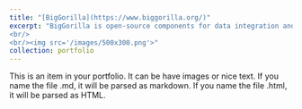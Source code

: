 ```yaml
---
title: "[BigGorilla](https://www.biggorilla.org/)"
excerpt: "BigGorilla is open-source components for data integration and preparation, which began in September 2016 jointly by the Recruit and University of Wisconsin at Madison. In various steps of data science, scientists spend over 80% of time for pre-processing data. BigGorilla documents existing technologies and our original technologies to solve the problem. I evangelized it and applied these technologies into 12 groups across 8 companies within Recruit to show that BigGorilla is effective across the company's diverse range of businesses: the extraction of store names (or person names and location information) from unstructured data and web pages, the de-duplication of multiple variants of store names (or company names, property names), the conversion of medical prescription data and merging of lists from multiple data sources. For example, with BigGorilla, we obtained 98.9% accuracy on the task of de-duplicating approximately 10,000 store names (Here is [Press Release](https://recruit-holdings.com/news_data/release/2017/0630_7890.html) at that time).
<br/>
<br/><img src='/images/500x300.png'>"
collection: portfolio
---
```


This is an item in your portfolio. It can be have images or nice text. If you name the file .md, it will be parsed as markdown. If you name the file .html, it will be parsed as HTML. 
